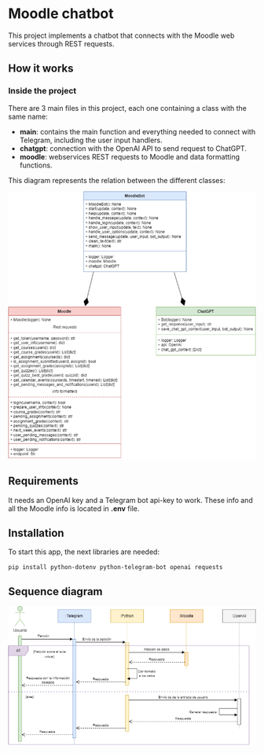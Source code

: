 # Moodle chatbot

This project implements a chatbot that connects with the Moodle web services through REST requests.

## How it works

### Inside the project

There are 3 main files in this project, each one containing a class with the same name:
- **main**: contains the main function and everything needed to connect with Telegram, including the user input handlers.
- **chatgpt**: connection with the OpenAI API to send request to ChatGPT.
- **moodle**: webservices REST requests to Moodle and data formatting functions.

This diagram represents the relation between the different classes:

![class diagram](./docs/class_diagram.png)


## Requirements

It needs an OpenAI key and a Telegram bot api-key to work. These info and all the Moodle info is located in **.env** file.

## Installation

To start this app, the next libraries are needed:
```shell
pip install python-dotenv python-telegram-bot openai requests
```

## Sequence diagram

![sequence diagram](./docs/sequence_diagram.png)
